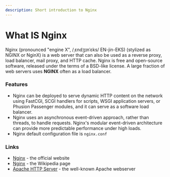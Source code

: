 ```yaml
---
description: Short introduction to Nginx
---
```


# What IS Nginx

Nginx \(pronounced "engine X", /ˌɛndʒɪnˈɛks/ EN-jin-EKS\) \(stylized as NGINX or NginX\) is a web server that can also be used as a reverse proxy, load balancer, mail proxy, and HTTP cache. Nginx is free and open-source software, released under the terms of a BSD-like license. A large fraction of web servers uses **NGINX** often as a load balancer.



### Features

* Nginx can be deployed to serve dynamic HTTP content on the network using FastCGI, SCGI handlers for scripts, WSGI application servers, or Phusion Passenger modules, and it can serve as a software load balancer.
* Nginx uses an asynchronous event-driven approach, rather than threads, to handle requests. Nginx's modular event-driven architecture can provide more predictable performance under high loads.
* Nginx default configuration file is `nginx.conf`

### 

### Links

* [Nginx](https://www.nginx.com/) - the official website
* [Nginx](https://en.wikipedia.org/wiki/Nginx) - the Wikipedia page
* [Apache HTTP Server](https://github.com/app-generator/docs/tree/a7c2441bf81cb9d2ad47b81b25204d5fc21897d9/what-is/apache/README.md) - the well-known Apache webserver

